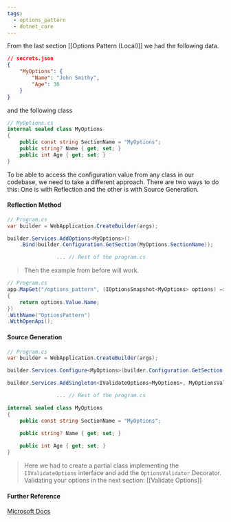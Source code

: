 ```yaml
---
tags:
  - options_pattern
  - dotnet_core
---
```



From the last section [[Options Pattern (Local)]] we had the following data.

```json
// secrets.json
{
	"MyOptions": {
		"Name": "John Smithy",
		"Age": 30
	}
}
```

and the following class

```csharp
// MyOptions.cs
internal sealed class MyOptions
{
    public const string SectionName = "MyOptions";
    public string? Name { get; set; }
    public int Age { get; set; }
}
```

To be able to access the configuration value from any class in our codebase, we need to take a different approach. There are two ways to do this: One is with Reflection and the other is with Source Generation. 

#### Reflection Method

```csharp
// Program.cs
var builder = WebApplication.CreateBuilder(args);

builder.Services.AddOptions<MyOptions>()
    .Bind(builder.Configuration.GetSection(MyOptions.SectionName));

				... // Rest of the program.cs 
```

> Then the example from before will work.

```csharp
// Program.cs
app.MapGet("/options_pattern", (IOptionsSnapshot<MyOptions> options) =>
{
    return options.Value.Name;
})
.WithName("OptionsPattern")
.WithOpenApi();
```
#### Source Generation
```csharp
// Program.cs
var builder = WebApplication.CreateBuilder(args);

builder.Services.Configure<MyOptions>(builder.Configuration.GetSection(MyOptions.SectionName));

builder.Services.AddSingleton<IValidateOptions<MyOptions>, MyOptionsValidator>();

				... // Rest of the program.cs 
```

```csharp
internal sealed class MyOptions
{
    public const string SectionName = "MyOptions";
    
    public string? Name { get; set; }

    public int Age { get; set; }
}
```

> Here we had to create a partial class implementing the `IIValidateOptions` interface and add the `OptionsValidator` Decorator.  Validating your options in the next section: [[Validate Options]]

#### Further Reference
[Microsoft Docs](https://learn.microsoft.com/en-us/dotnet/core/extensions/options)
